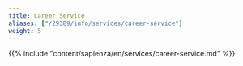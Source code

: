 ```yaml
---
title: Career Service
aliases: ["/29389/info/services/career-service"]
weight: 5
---
```


{{% include "content/sapienza/en/services/career-service.md" %}}